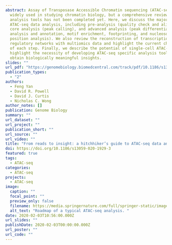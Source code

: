```yaml
---
abstract: Assay of Transposase Accessible Chromatin sequencing (ATAC-seq) is
  widely used in studying chromatin biology, but a comprehensive review of the
  analysis tools has not been completed yet. Here, we discuss the major steps in
  ATAC-seq data analysis, including pre-analysis (quality check and alignment),
  core analysis (peak calling), and advanced analysis (peak differential
  analysis and annotation, motif enrichment, footprinting, and nucleosome
  position analysis). We also review the reconstruction of transcriptional
  regulatory networks with multiomics data and highlight the current challenges
  of each step. Finally, we describe the potential of single-cell ATAC-seq and
  highlight the necessity of developing ATAC-seq specific analysis tools to
  obtain biologically meaningful insights.
slides: ""
url_pdf: "https://genomebiology.biomedcentral.com/track/pdf/10.1186/s13059-020-1929-3.pdf"
publication_types:
  - "2"
authors:
  - Feng Yan
  - David R. Powell
  - David J. Curtis
  - Nicholas C. Wong
author_notes: []
publication: Genome Biology
summary: ""
url_dataset: ""
url_project: ""
publication_short: ""
url_source: ""
url_video: ""
title: "From reads to insight: a hitchhiker’s guide to ATAC-seq data analysis"
doi: https://doi.org/10.1186/s13059-020-1929-3
featured: true
tags:
  - ATAC-seq
categories:
  - ATAC-seq
projects:
  - ATAC-seq
image:
  caption: ""
  focal_point: ""
  preview_only: false
  filename: https://media.springernature.com/full/springer-static/image/art%3A10.1186%2Fs13059-020-1929-3/MediaObjects/13059_2020_1929_Fig2_HTML.png?as=webp
  alt_text: "Roadmap of a typical ATAC-seq analysis. "
date: 2020-02-03T10:56:00.000Z
url_slides: ""
publishDate: 2020-02-03T00:00:00.000Z
url_poster: ""
url_code: ""
---
```

